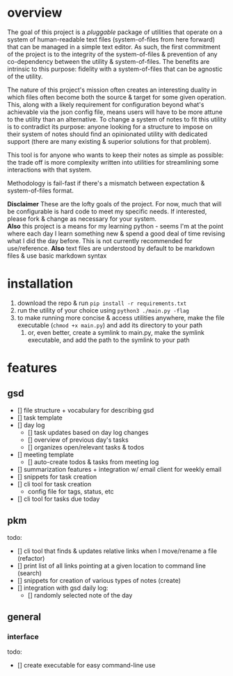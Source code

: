 # overview

The goal of this project is a _pluggable_ package of utilities that operate on a system of human-readable text files (system-of-files from here forward) that can be managed in a simple text editor. As such, the first commitment of the project is to the integrity of the system-of-files & prevention of any co-dependency between the utility & system-of-files. The benefits are intrinsic to this purpose: fidelity with a system-of-files that can be agnostic of the utility.

The nature of this project's mission often creates an interesting duality in which files often become both the source & target for some given operation. This, along with a likely requirement for configuration beyond what's achievable via the json config file, means users will have to be more attune to the utility than an alternative. To change a system of notes to fit this utility is to contradict its purpose: anyone looking for a structure to impose on their system of notes should find an opinionated utility with dedicated support (there are many existing & superior solutions for that problem).

This tool is for anyone who wants to keep their notes as simple as possible: the trade off is more complexity written into utilities for streamlining some interactions with that system.

Methodology is fail-fast if there's a mismatch between expectation & system-of-files format.

**Disclaimer** These are the lofty goals of the project. For now, much that will be configurable is hard code to meet my specific needs. If interested, please fork & change as necessary for your system.  
**Also** this project is a means for my learning python - seems I'm at the point where each day I learn something new & spend a good deal of time revising what I did the day before. This is not currently recommended for use/reference.
**Also** text files are understood by default to be markdown files & use basic markdown syntax

# installation

<!-- TODO this should go in the install script -->

1. download the repo & run `pip install -r requirements.txt`
1. run the utility of your choice using `python3 ./main.py -flag`
1. to make running more concise & access utilities anywhere, make the file executable (`chmod +x main.py`) and add its directory to your path
   1. or, even better, create a symlink to main.py, make the symlink executable, and add the path to the symlink to your path

# features

## gsd

- [] file structure + vocabulary for describing gsd
- [] task template
- [] day log
  - [] task updates based on day log changes
  - [] overview of previous day's tasks
  - [] organizes open/relevant tasks & todos
- [] meeting template
  - [] auto-create todos & tasks from meeting log
- [] summarization features + integration w/ email client for weekly email
- [] snippets for task creation
- [] cli tool for task creation
  - config file for tags, status, etc
- [] cli tool for tasks due today

## pkm

todo:

- [] cli tool that finds & updates relative links when I move/rename a file (refactor)
- [] print list of all links pointing at a given location to command line (search)
- [] snippets for creation of various types of notes (create)
- [] integration with gsd daily log:
  - [] randomly selected note of the day

## general

### interface

todo:

- [] create executable for easy command-line use
